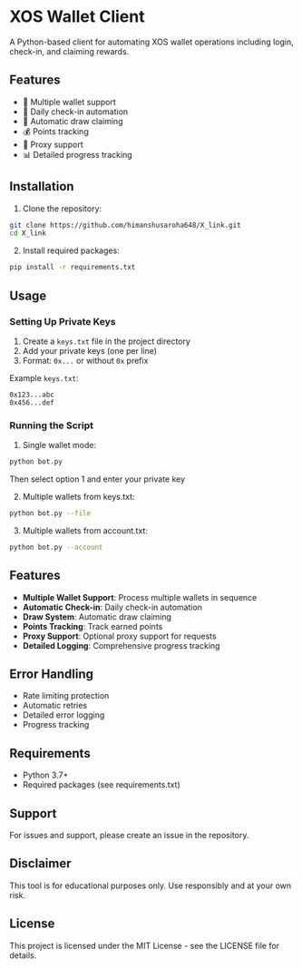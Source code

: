 # XOS Wallet Client

A Python-based client for automating XOS wallet operations including login, check-in, and claiming rewards.

## Features

- 🔐 Multiple wallet support
- 📝 Daily check-in automation
- 🎲 Automatic draw claiming
- 💰 Points tracking
- 🔄 Proxy support
- 📊 Detailed progress tracking

## Installation

1. Clone the repository:
```bash
git clone https://github.com/himanshusaroha648/X_link.git
cd X_link
```

2. Install required packages:
```bash
pip install -r requirements.txt
```

## Usage

### Setting Up Private Keys

1. Create a `keys.txt` file in the project directory
2. Add your private keys (one per line)
3. Format: `0x...` or without `0x` prefix

Example `keys.txt`:
```
0x123...abc
0x456...def
```

### Running the Script

1. Single wallet mode:
```bash
python bot.py
```
Then select option 1 and enter your private key

2. Multiple wallets from keys.txt:
```bash
python bot.py --file
```

3. Multiple wallets from account.txt:
```bash
python bot.py --account
```

## Features

- **Multiple Wallet Support**: Process multiple wallets in sequence
- **Automatic Check-in**: Daily check-in automation
- **Draw System**: Automatic draw claiming
- **Points Tracking**: Track earned points
- **Proxy Support**: Optional proxy support for requests
- **Detailed Logging**: Comprehensive progress tracking

## Error Handling

- Rate limiting protection
- Automatic retries
- Detailed error logging
- Progress tracking

## Requirements

- Python 3.7+
- Required packages (see requirements.txt)

## Support

For issues and support, please create an issue in the repository.

## Disclaimer

This tool is for educational purposes only. Use responsibly and at your own risk.

## License

This project is licensed under the MIT License - see the LICENSE file for details.
